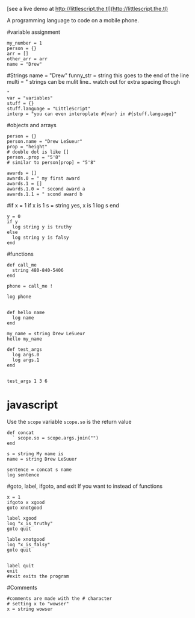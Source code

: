 [see a live demo at http://littlescript.the.tl](http://littlescript.the.tl)

A programming language to code on a mobile phone.  

#variable assignment

    my_number = 1
    person = {}
    arr = []
    other_arr = arr
    name = "Drew"

#Strings
    name = "Drew"
    funny_str = string this goes to the end of the line
    multi = "
      strings can be mulit line.. watch out for extra spacing though

    "
    var = "variables"
    stuff = {}
    stuff.language = "LittleScript"
    interp = "you can even interoplate #{var} in #{stuff.language}"


#objects and arrays

    person = {}
    person.name = "Drew LeSueur"
    prop = "height"
    # double dot is like []
    person..prop = "5'8"
    # similar to person[prop] = "5'8"

    awards = []
    awards.0 = " my first award
    awards.1 = []
    awards.1.0 = " second award a
    awards.1.1 = " scond award b

#if
    x = 1
    if x is 1
      s = string yes, x is 1
      log s
    end

    y = 0
    if y
      log string y is truthy
    else
      log string y is falsy
    end

#functions

    def call_me
      string 480-840-5406
    end

    phone = call_me !

    log phone


    def hello name
      log name
    end

    my_name = string Drew LeSueur
    hello my_name

    def test_args
      log args.0
      log args.1
    end


    test_args 1 3 6

# javascript
Use the `scope` variable
`scope.so` is the return value

    def concat
      ` scope.so = scope.args.join("")
    end

    s = string My name is
    name = string Drew LeSuuer

    sentence = concat s name
    log sentence


#goto, label, ifgoto, and exit
If you want to instead of functions

    x = 1
    ifgoto x xgood
    goto xnotgood

    label xgood
    log "x_is_truthy"
    goto quit

    lable xnotgood
    log "x_is_falsy"
    goto quit


    label quit
    exit
    #exit exits the program


#Comments

    #comments are made with the # character
    # setting x to "wowser"
    x = string wowser


